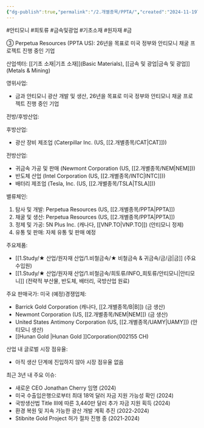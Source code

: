 ```yaml
---
{"dg-publish":true,"permalink":"/2.개별종목/PPTA/","created":"2024-11-19T16:23:11.637+09:00","updated":"2025-07-12T16:20:55.900+09:00"}
---
```


#안티모니 #희토류 #금속및광업 #기초소재 #원자재 #금 

③ Perpetua Resources (PPTA US): 26년을 목표로 미국 정부와 안티모니 채굴 프로젝트 진행 중인 기업


산업섹터: [[기초 소재\|기초 소재]](Basic Materials), [[금속 및 광업\|금속 및 광업]](Metals & Mining)

영위사업: 

- 금과 안티모니 광산 개발 및 생산, 26년을 목표로 미국 정부와 안티모니 채굴 프로젝트 진행 중인 기업

전방/후방산업:  

후방산업: 

- 광산 장비 제조업 (Caterpillar Inc. (US, [[2.개별종목/CAT\|CAT]]))  

전방산업:

- 귀금속 가공 및 판매 (Newmont Corporation (US, [[2.개별종목/NEM\|NEM]]))
- 반도체 산업 (Intel Corporation (US, [[2.개별종목/INTC\|INTC]]))
- 배터리 제조업 (Tesla, Inc. (US, [[2.개별종목/TSLA\|TSLA]]))

밸류체인:

1. 탐사 및 개발: Perpetua Resources (US, [[2.개별종목/PPTA\|PPTA]])
2. 채굴 및 생산: Perpetua Resources (US, [[2.개별종목/PPTA\|PPTA]])
3. 정제 및 가공: 5N Plus Inc. (캐나다, [[VNP.TO\|VNP.TO]]) (안티모니 정제)
4. 유통 및 판매: 자체 유통 및 판매 예정

주요제품:

- [[1.Study/★ 산업/원자재 산업/1.비철금속/★ 비철금속 & 귀금속/금/금\|금]] (주요 수입원)
- [[1.Study/★ 산업/원자재 산업/1.비철금속/희토류/INFO_희토류/안티모니\|안티모니]] (전략적 부산물, 반도체, 배터리, 국방산업 원료)

주요 판매국가: 미국 (예정)경쟁업체:

- Barrick Gold Corporation (캐나다, [[2.개별종목/B\|B]]) (금 생산)
- Newmont Corporation (US, [[2.개별종목/NEM\|NEM]]) (금 생산)
- United States Antimony Corporation (US, [[2.개별종목/UAMY\|UAMY]]) (안티모니 생산) 
- [[Hunan Gold \|Hunan Gold ]]Corporation(002155 CH)

산업 내 글로벌 시장 점유율: 

- 아직 생산 단계에 진입하지 않아 시장 점유율 없음

최근 3년 내 주요 이슈:

- 새로운 CEO Jonathan Cherry 임명 (2024)
- 미국 수출입은행으로부터 최대 18억 달러 자금 지원 가능성 확인 (2024)
- 국방생산법 Title III에 따른 3,440만 달러 추가 자금 지원 획득 (2024)
- 환경 복원 및 지속 가능한 광산 개발 계획 추진 (2022-2024)
- Stibnite Gold Project 허가 절차 진행 중 (2021-2024)